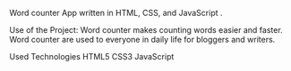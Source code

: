 Word counter App written in HTML, CSS, and JavaScript .

Use of the Project:
Word counter makes counting words easier and faster. Word counter are used to everyone in daily life for bloggers and writers.

Used Technologies
HTML5
CSS3
JavaScript
